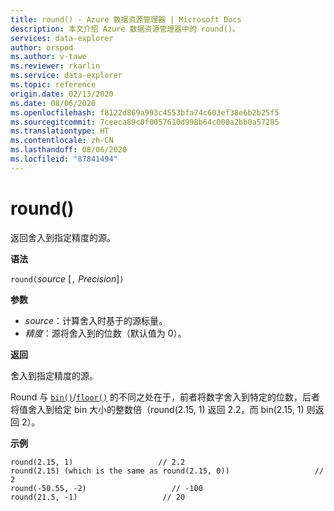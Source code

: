 ```yaml
---
title: round() - Azure 数据资源管理器 | Microsoft Docs
description: 本文介绍 Azure 数据资源管理器中的 round()。
services: data-explorer
author: orspod
ms.author: v-tawe
ms.reviewer: rkarlin
ms.service: data-explorer
ms.topic: reference
origin.date: 02/13/2020
ms.date: 08/06/2020
ms.openlocfilehash: f8122d869a993c4553bfa74c603ef38e6b2b25f5
ms.sourcegitcommit: 7ceeca89c0f0057610d998b64c000a2bb0a57285
ms.translationtype: HT
ms.contentlocale: zh-CN
ms.lasthandoff: 08/06/2020
ms.locfileid: "87841494"
---
```

# <a name="round"></a>round()

返回舍入到指定精度的源。

**语法**

`round(`*source* [`,` *Precision*]`)`

**参数**

* *source*：计算舍入时基于的源标量。
* *精度*：源将舍入到的位数（默认值为 0）。

**返回**

舍入到指定精度的源。

Round 与 [`bin()`](binfunction.md)/[`floor()`](floorfunction.md) 的不同之处在于，前者将数字舍入到特定的位数，后者将值舍入到给定 bin 大小的整数倍（round(2.15, 1) 返回 2.2，而 bin(2.15, 1) 则返回 2）。
 

**示例**

```kusto
round(2.15, 1)                   // 2.2
round(2.15) (which is the same as round(2.15, 0))                   // 2
round(-50.55, -2)                   // -100
round(21.5, -1)                   // 20
```